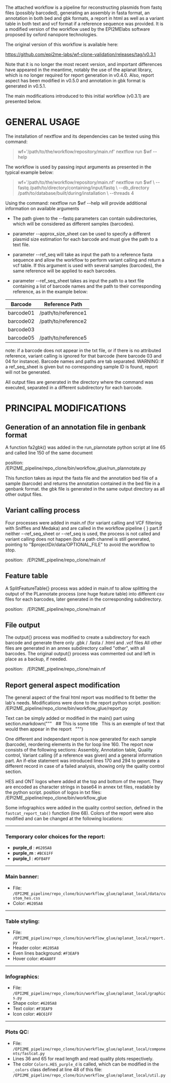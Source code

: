 The attached workflow is a pipeline for reconstructing plasmids from fastq files (possibly barcoded), generating an assembly in fasta format, an annotation in both bed and gbk formats, a report in html as well as a variant table in both text and vcf format if a reference sequence was provided. It is a modified version of the workflow used by the EPI2MElabs software proposed by oxford nanopore technologies.

The original version of this workflow is available here:

https://github.com/epi2me-labs/wf-clone-validation/releases/tag/v0.3.1

Note that it is no longer the most recent version, and important differences have appeared in the meantime, notably the use of the aplanat library, which is no longer required for report generation in v0.4.0. Also, report aspect has been modified in v0.5.0 and annotation in gbk format is generated in v0.5.1.

The main modifications introduced to this initial workflow (v0.3.1) are presented below.


# GENERAL USAGE


The installation of nextflow and its dependencies can be tested using this command:

> wf='/path/to/the/workflow/repository/main.nf'
> nextflow run $wf --help


The workflow is used by passing input arguments as presented in the typical example below:

> wf='/path/to/the/workflow/repository/main.nf'
> nextflow run $wf \\
>         --fastq /path/to/directory/containing/input/fastq \\
>         --db\_directory /path/to/database/built/during/installation \\
>         --threads 4
 

Using the command: nextflow run $wf --help
will provide additional information on available arguments

- The path given to the --fastq parameters can contain subdirectories, which will be considered as different samples (barcodes).

- parameter --approx_size_sheet can be used to specify a different plasmid size estimation for each barcode and must give the path to a text file.

- parameter --ref_seq will take as input the path to a reference fasta sequence and allow the workflow to perform variant calling and return a vcf table. If this argument is used with several samples (barcodes), the same reference will be applied to each barcodes.

- parameter --ref_seq_sheet takes as input the path to a text file containing a list of barcode names and the path to their corresponding reference, as in the example below:

| Barcode   | Reference Path      |
|-----------|---------------------|
| barcode01 | /path/to/reference1 |
| barcode02 | /path/to/reference2 |
| barcode03 |                     |
| barcode05 | /path/to/reference5 |


note: if a barcode does not appear in the txt file, or if there is no attributed reference, variant calling is ignored for that barcode (here barcode 03 and 04 for 	instance). Barcode names and paths are tab separated.
WARNING: If a ref_seq_sheet is given but no corresponding sample ID is found, report will not be generated.

All output files are generated in the directory where the command was executed, separated in a different subdirectory for each barcode.


# PRINCIPAL MODIFICATIONS

## Generation of an annotation file in genbank format

A function fa2gbk() was added in the run_plannotate python script at line 65 and called line 150 of the same document

position:
 	/EPI2ME_pipeline/repo_clone/bin/workflow_glue/run_plannotate.py

This function takes as input the fasta file and the annotation bed file of a sample (barcode) and returns the annotation contained in the bed file in a genbank format. the gbk file is generated in the same output directory as all other output files.

## Variant calling process

Four processes were added in main.nf (for variant calling and VCF filtering with Sniffles and Medaka) and are called in the workflow pipeline { } part.If neither --ref_seq_sheet or --ref_seq is used, the process is not called and variant calling does not happen (but a path channel is still generated, pointing to "$projectDir/data/OPTIONAL_FILE" to avoid the workflow to stop.

position:
 	/EPI2ME_pipeline/repo_clone/main.nf

## Feature table

A SplitFeatureTable{} process was added in main.nf to allow splitting the output of the PLannotate process (one huge feature table) into different csv files for each barcodes, later generated in the corresponding subdirectory.

position:
 	/EPI2ME_pipeline/repo_clone/main.nf

## File output

The output{} process was modified to create a subdirectory for each barcode and generate there only .gbk / .fasta / .html and .vcf files
All other files are generated in an annex subdirectory called "other", with all barcodes.
The original output{} process was commented out and left in place as a backup, if needed.

position:
 	/EPI2ME_pipeline/repo_clone/main.nf

## Report general aspect modification

The general aspect of the final html report was modified to fit better the lab's needs. Modifications were done to the report python script.
position:
 	/EPI2ME_pipeline/repo_clone/bin/workflow_glue/report.py

Text can be simply added or modified in the main() part using section.markdown("""
 								## This is some title
 								This is an exemple of text that would then appear in the report
 							    """)

One different and independant report is now generated for each sample (barcode), reordering elements in the for loop line 160. The report now consists of the following sections: Assembly, Annotation table, Quality control, Variant calling (if a reference was given) and a general information part. An if-else statement was introduced lines 170 and 294 to generate a different record in case of a failed analysis, showing only the quality control section.

HES and ONT logos where added at the top and bottom of the report. They are encoded as character strings in base64 in annex txt files, readable by the python script.
position of logos in txt files: /EPI2ME_pipeline/repo_clone/bin/workflow_glue

Some infographics were added in the quality control section, defined in the `fastcat_report_tab()` function (line 68). Colors of the report were also modified and can be changed at the following locations:

---

### Temporary color choices for the report:
- **purple_d** : `#6205A8`  
- **purple_m** : `#BC61FF`  
- **purple_l** : `#DFB4FF`  

---

### Main banner:
- File: `/EPI2ME_pipeline/repo_clone/bin/workflow_glue/aplanat_local/data/custom_hes.css`  
- Color: `#6205A8`

---

### Table styling:
- File: `/EPI2ME_pipeline/repo_clone/bin/workflow_glue/aplanat_local/report.py`  
- Header color: `#6205A8`  
- Even lines background: `#F3EAF9`  
- Hover color: `#D4A0FF`

---

### Infographics:
- File: `/EPI2ME_pipeline/repo_clone/bin/workflow_glue/aplanat_local/graphics.py`  
- Shape color: `#6205A8`  
- Text color: `#F3EAF9`  
- Icon color: `#BC61FF`

---

### Plots QC:
- File: `/EPI2ME_pipeline/repo_clone/bin/workflow_glue/aplanat_local/components/fastcat.py`  
- Lines 36 and 65 for read length and read quality plots respectively.  
- The color `Colors.HES_purple_d` is called, which can be modified in the `_colors` class defined at line 48 of this file:  
  `/EPI2ME_pipeline/repo_clone/bin/workflow_glue/aplanat_local/util.py`
